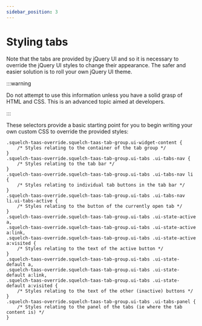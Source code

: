 ```yaml
---
sidebar_position: 3
---
```


# Styling tabs

Note that the tabs are provided by jQuery UI and so it is necessary to override the jQuery UI styles to change their appearance. The safer and easier solution is to roll your own jQuery UI theme.

:::warning

Do not attempt to use this information unless you have a solid grasp of HTML and CSS. This is an advanced topic aimed at developers.

:::

These selectors provide a basic starting point for you to begin writing your own custom CSS to override the provided styles:

```
.squelch-taas-override.squelch-taas-tab-group.ui-widget-content {
    /* Styles relating to the container of the tab group */
}
.squelch-taas-override.squelch-taas-tab-group.ui-tabs .ui-tabs-nav {
    /* Styles relating to the tab bar */
}
.squelch-taas-override.squelch-taas-tab-group.ui-tabs .ui-tabs-nav li {
    /* Styles relating to individual tab buttons in the tab bar */
}
.squelch-taas-override.squelch-taas-tab-group.ui-tabs .ui-tabs-nav li.ui-tabs-active {
    /* Styles relating to the button of the currently open tab */
}
.squelch-taas-override.squelch-taas-tab-group.ui-tabs .ui-state-active a,
.squelch-taas-override.squelch-taas-tab-group.ui-tabs .ui-state-active a:link,
.squelch-taas-override.squelch-taas-tab-group.ui-tabs .ui-state-active a:visited {
    /* Styles relating to the text of the active button */
}
.squelch-taas-override.squelch-taas-tab-group.ui-tabs .ui-state-default a,
.squelch-taas-override.squelch-taas-tab-group.ui-tabs .ui-state-default a:link,
.squelch-taas-override.squelch-taas-tab-group.ui-tabs .ui-state-default a:visited {
    /* Styles relating to the text of the other (inactive) buttons */
}
.squelch-taas-override.squelch-taas-tab-group.ui-tabs .ui-tabs-panel {
    /* Styles relating to the panel of the tabs (ie where the tab content is) */
}
```

